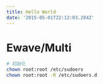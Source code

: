 ```yaml
---
title: Hello World
date: '2015-05-01T22:12:03.284Z'
---
```


# Ewave/Multi

```bash
# 初始化
chown root:root /etc/sudoers
chown root:root -R /etc/sudoers.d
```
